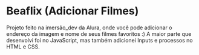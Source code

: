 # Beaflix (Adicionar Filmes)

Projeto feito na imersão_dev da Alura, onde você pode adicionar o endereço da imagem e nome de seus filmes favoritos :)
A maior parte que desenvolvi foi no JavaScript, mas também adicionei Inputs e processos no HTML e CSS.
